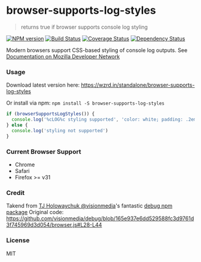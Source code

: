 # browser-supports-log-styles

> returns true if browser supports console log styling

[![NPM version](https://badge.fury.io/js/browser-supports-log-styles.svg)](https://www.npmjs.com/package/browser-supports-log-styles)
[![Build Status](https://travis-ci.org/gr2m/browser-supports-log-styles.svg?branch=master)](https://travis-ci.org/gr2m/browser-supports-log-styles)
[![Coverage Status](https://coveralls.io/repos/gr2m/browser-supports-log-styles/badge.svg?branch=master)](https://coveralls.io/r/gr2m/browser-supports-log-styles?branch=master)
[![Dependency Status](https://david-dm.org/gr2m/browser-supports-log-styles.svg)](https://david-dm.org/gr2m/browser-supports-log-styles)

Modern browsers support CSS-based styling of console log outputs.
See [Documentation on Mozilla Developer Network](https://developer.mozilla.org/en-US/docs/Tools/Web_Console#Styling_messages)

### Usage

Download latest version here: https://wzrd.in/standalone/browser-supports-log-styles

Or install via npm: `npm install -S browser-supports-log-styles`

```js
if (browserSupportsLogStyles()) {
  console.log('%cLOG%c styling supported', 'color: white; padding: .2em .5em; border-radius: 1em; background-color: blue', 'color: inherit')
} else {
  console.log('styling not supported')
}
```

### Current Browser Support

- Chrome
- Safari
- Firefox >= v31

### Credit

Takend from [TJ Holowaychuk @visionmedia](https://github.com/visionmedia)'s fantastic [debug npm package](https://github.com/visionmedia/debug)
Original code: https://github.com/visionmedia/debug/blob/165e937e6dd529588fc3d9761d3f745969d3d054/browser.js#L28-L44

### License

MIT